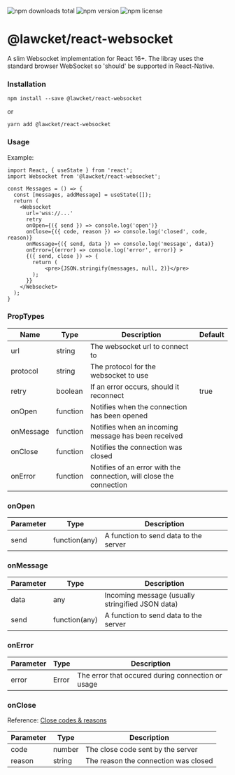 ![npm downloads total](https://img.shields.io/npm/dt/@lawcket/react-websocket.svg) ![npm version](https://img.shields.io/npm/v/@lawcket/react-websocket.svg) ![npm license](https://img.shields.io/npm/l/@lawcket/react-websocket.svg)

# @lawcket/react-websocket
A slim Websocket implementation for React 16+. The libray uses the standard browser WebSocket so 'should' be supported in React-Native.

### Installation
```
npm install --save @lawcket/react-websocket
```
or
```
yarn add @lawcket/react-websocket
```

### Usage
Example:
```
import React, { useState } from 'react';
import Websocket from '@lawcket/react-websocket';

const Messages = () => {
  const [messages, addMessage] = useState([]);
  return (
    <Websocket 
      url='wss://...' 
      retry
      onOpen={({ send }) => console.log('open')}
      onClose={({ code, reason }) => console.log('closed', code, reason)}
      onMessage={({ send, data }) => console.log('message', data)}
      onError={(error) => console.log('error', error)} >
      {({ send, close }) => {
        return (
            <pre>{JSON.stringify(messages, null, 2)}</pre>
        );
      }}
    </Websocket>
  );
}
```

### PropTypes
|Name|Type|Description | Default|
|-----|-----|-----|---|
| url | string | The websocket url to connect to | |
| protocol | string | The protocol for the websocket to use | |
| retry | boolean | If an error occurs, should it reconnect | true | 
| onOpen | function | Notifies when the connection has been opened | |
| onMessage | function | Notifies when an incoming message has been received | |
| onClose | function | Notifies the connection was closed | |
| onError | function | Notifies of an error with the connection, will close the connection | |

### onOpen
|Parameter|Type|Description |
|-----|-----|-----|
| send | function(any) | A function to send data to the server | 

### onMessage
|Parameter|Type|Description |
|-----|-----|-----|
| data | any | Incoming message (usually stringified JSON data) |
| send | function(any) | A function to send data to the server | 
    
### onError
|Parameter|Type|Description |
|-----|-----|-----|
| error | Error | The error that occured during connection or usage |


### onClose

Reference: [Close codes & reasons](https://developer.mozilla.org/en-US/docs/Web/API/CloseEvent)

|Parameter|Type|Description |
|-----|-----|-----|
| code | number | The close code sent by the server |
| reason | string | The reason the connection was closed |

   